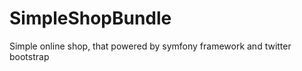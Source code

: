SimpleShopBundle
================

Simple online shop, that powered by symfony framework and twitter bootstrap